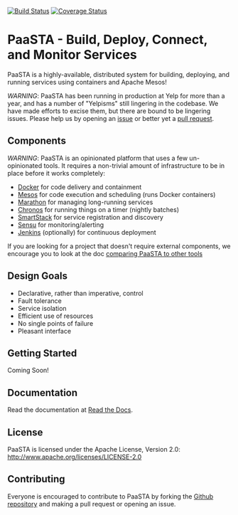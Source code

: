 [![Build Status](https://travis-ci.org/Yelp/paasta.svg?branch=master)](https://travis-ci.org/Yelp/paasta)
[![Coverage Status](https://coveralls.io/repos/Yelp/paasta/badge.svg)](https://coveralls.io/r/Yelp/paasta)

# PaaSTA - Build, Deploy, Connect, and Monitor Services

PaaSTA is a highly-available, distributed system for building, deploying, and
running services using containers and Apache Mesos!

*WARNING*: PaaSTA has been running in production at Yelp for more than a year,
and has a number of "Yelpisms" still lingering in the codebase. We have made
efforts to excise them, but there are bound to be lingering issues. Please help us
by opening an [issue](https://github.com/Yelp/paasta/issues/new) or
better yet a [pull request](https://github.com/Yelp/paasta/pulls).

## Components

*WARNING*: PaaSTA is an opinionated platform that uses a few un-opinionated
tools. It requires a non-trivial amount of infrastructure to be in place
before it works completely:

 * [Docker](http://www.docker.com/) for code delivery and containment
 * [Mesos](http://mesos.apache.org/) for code execution and scheduling (runs Docker containers)
 * [Marathon](https://mesosphere.github.io/marathon/) for managing long-running services
 * [Chronos](https://mesos.github.io/chronos/) for running things on a timer (nightly batches)
 * [SmartStack](http://nerds.airbnb.com/smartstack-service-discovery-cloud/) for service registration and discovery
 * [Sensu](https://sensuapp.org/) for monitoring/alerting
 * [Jenkins](https://jenkins-ci.org/) (optionally) for continuous deployment

If you are looking for a project that doesn't require external components, we encourage you
to look at the doc [comparing PaaSTA to other tools](https://github.com/Yelp/paasta/blob/master/comparison.md)

## Design Goals

 * Declarative, rather than imperative, control
 * Fault tolerance
 * Service isolation
 * Efficient use of resources
 * No single points of failure
 * Pleasant interface


## Getting Started

Coming Soon!


## Documentation

Read the documentation at [Read the Docs](http://paasta.readthedocs.org/en/latest/).


## License

PaaSTA is licensed under the Apache License, Version 2.0: http://www.apache.org/licenses/LICENSE-2.0


## Contributing

Everyone is encouraged to contribute to PaaSTA by forking the
[Github repository](http://github.com/Yelp/PaaSTA) and making a pull request or
opening an issue.


